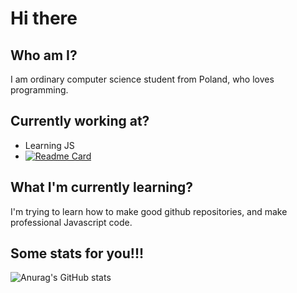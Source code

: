 # Hi there

## Who am I?
I am ordinary computer science student from Poland, who loves programming.

## Currently working at? 
- Learning JS
- [![Readme Card](https://github-readme-stats.vercel.app/api/pin/?username=portalion&repo=Frontend-Mentor&theme=tokyonight)](https://github.com/portalion/Frontend-Mentor)

## What I'm currently learning?
I'm trying to learn how to make good github repositories, and make professional Javascript code.

## Some stats for you!!!
![Anurag's GitHub stats](https://github-readme-stats.vercel.app/api?username=portalion&theme=radical)
